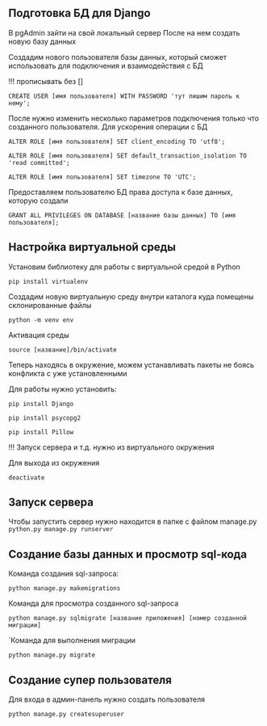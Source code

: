 ## Подготовка БД для Django

В pgAdmin зайти на свой локальный сервер
После на нем создать новую базу данных

Создадим нового пользователя базы данных, который сможет использовать
для подключения и взаимодействия с БД

!!! прописывать без []

`CREATE USER [имя пользователя] WITH PASSWORD 'тут пишим пароль к нему';`

После нужно изменить несколько параметров подключения только что созданного
пользователя. Для ускорения операции с БД

`ALTER ROLE [имя пользователя] SET client_encoding TO 'utf8';`

`ALTER ROLE [имя пользователя] SET default_transaction_isolation TO 'read committed';`

`ALTER ROLE [имя пользователя] SET timezone TO 'UTC';`

Предоставляем пользователю БД права доступа к базе данных, которую создали

`GRANT ALL PRIVILEGES ON DATABASE [название базы данных] TO [имя пользователя];`

## Настройка виртуальной среды

Установим библиотеку для работы с виртуальной средой в Python

`pip install virtualenv`

Создадим новую виртуальную среду внутри каталога куда помещены склонированные файлы

`python -m venv env`

Активация среды 

`source [название]/bin/activate`

Теперь находясь в окружение, можем устанавливать пакеты не боясь конфликта
с уже установленными 

Для работы нужно установить:

`pip install Django`

`pip install psycopg2`

`pip install Pillow`

!!! Запуск сервера и т.д. нужно из виртуального окружения

Для выхода из окружения

`deactivate`

## Запуск сервера

Чтобы запустить сервер нужно находится в папке с файлом manage.py
`python.py manage.py runserver`

## Создание базы данных и просмотр sql-кода

Команда создания sql-запроса:

`python manage.py makemigrations`

Команда для просмотра созданного sql-запроса

`python manage.py sqlmigrate [название приложения] [номер созданной миграции]`

`Команда для выполнения миграции

`python manage.py migrate`

## Создание супер пользователя

Для входа в админ-панель нужно создать пользователя

`python manage.py createsuperuser`